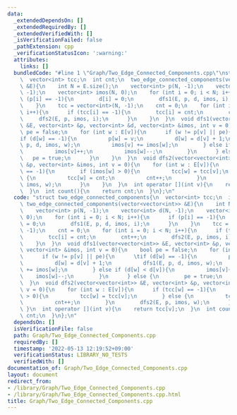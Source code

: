```yaml
---
data:
  _extendedDependsOn: []
  _extendedRequiredBy: []
  _extendedVerifiedWith: []
  _isVerificationFailed: false
  _pathExtension: cpp
  _verificationStatusIcon: ':warning:'
  attributes:
    links: []
  bundledCode: "#line 1 \"Graph/Two_Edge_Connected_Components.cpp\"\nstruct two_edge_connected_components{\n\
    \  vector<int> tcc;\n  int cnt;\n  two_edge_connected_components(vector<vector<int>>\
    \ &E){\n    int N = E.size();\n    vector<int> p(N, -1);\n    vector<int> d(N,\
    \ -1);\n    vector<int> imos(N, 0);\n    for (int i = 0; i < N; i++){\n      if\
    \ (p[i] == -1){\n        d[i] = 0;\n        dfs1(E, p, d, imos, i);\n      }\n\
    \    }\n    tcc = vector<int>(N, -1);\n    cnt = 0;\n    for (int i = 0; i < N;\
    \ i++){\n      if (tcc[i] == -1){\n        tcc[i] = cnt;\n        cnt++;\n   \
    \     dfs2(E, p, imos, i);\n      }\n    }\n  }\n  void dfs1(vector<vector<int>>\
    \ &E, vector<int> &p, vector<int> &d, vector<int> &imos, int v = 0){\n    bool\
    \ pe = false;\n    for (int w : E[v]){\n      if (w != p[v] || pe){\n      \t\
    if (d[w] == -1){\n          p[w] = v;\n          d[w] = d[v] + 1;\n          dfs1(E,\
    \ p, d, imos, w);\n          imos[v] += imos[w];\n        } else if (d[w] < d[v]){\n\
    \          imos[v]++;\n          imos[w]--;\n        }\n      } else {\n     \
    \   pe = true;\n      }\n    }\n  }\n  void dfs2(vector<vector<int>> &E, vector<int>\
    \ &p, vector<int> &imos, int v = 0){\n    for (int w : E[v]){\n      if (tcc[w]\
    \ == -1){\n        if (imos[w] > 0){\n          tcc[w] = tcc[v];\n        } else\
    \ {\n          tcc[w] = cnt;\n          cnt++;\n        }\n        dfs2(E, p,\
    \ imos, w);\n      }\n    }\n  }\n  int operator [](int v){\n    return tcc[v];\n\
    \  }\n  int count(){\n    return cnt;\n  }\n};\n"
  code: "struct two_edge_connected_components{\n  vector<int> tcc;\n  int cnt;\n \
    \ two_edge_connected_components(vector<vector<int>> &E){\n    int N = E.size();\n\
    \    vector<int> p(N, -1);\n    vector<int> d(N, -1);\n    vector<int> imos(N,\
    \ 0);\n    for (int i = 0; i < N; i++){\n      if (p[i] == -1){\n        d[i]\
    \ = 0;\n        dfs1(E, p, d, imos, i);\n      }\n    }\n    tcc = vector<int>(N,\
    \ -1);\n    cnt = 0;\n    for (int i = 0; i < N; i++){\n      if (tcc[i] == -1){\n\
    \        tcc[i] = cnt;\n        cnt++;\n        dfs2(E, p, imos, i);\n      }\n\
    \    }\n  }\n  void dfs1(vector<vector<int>> &E, vector<int> &p, vector<int> &d,\
    \ vector<int> &imos, int v = 0){\n    bool pe = false;\n    for (int w : E[v]){\n\
    \      if (w != p[v] || pe){\n      \tif (d[w] == -1){\n          p[w] = v;\n\
    \          d[w] = d[v] + 1;\n          dfs1(E, p, d, imos, w);\n          imos[v]\
    \ += imos[w];\n        } else if (d[w] < d[v]){\n          imos[v]++;\n      \
    \    imos[w]--;\n        }\n      } else {\n        pe = true;\n      }\n    }\n\
    \  }\n  void dfs2(vector<vector<int>> &E, vector<int> &p, vector<int> &imos, int\
    \ v = 0){\n    for (int w : E[v]){\n      if (tcc[w] == -1){\n        if (imos[w]\
    \ > 0){\n          tcc[w] = tcc[v];\n        } else {\n          tcc[w] = cnt;\n\
    \          cnt++;\n        }\n        dfs2(E, p, imos, w);\n      }\n    }\n \
    \ }\n  int operator [](int v){\n    return tcc[v];\n  }\n  int count(){\n    return\
    \ cnt;\n  }\n};\n"
  dependsOn: []
  isVerificationFile: false
  path: Graph/Two_Edge_Connected_Components.cpp
  requiredBy: []
  timestamp: '2022-05-13 12:19:52+09:00'
  verificationStatus: LIBRARY_NO_TESTS
  verifiedWith: []
documentation_of: Graph/Two_Edge_Connected_Components.cpp
layout: document
redirect_from:
- /library/Graph/Two_Edge_Connected_Components.cpp
- /library/Graph/Two_Edge_Connected_Components.cpp.html
title: Graph/Two_Edge_Connected_Components.cpp
---
```

